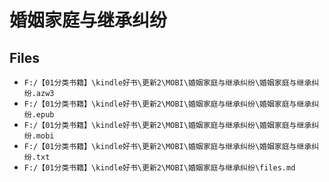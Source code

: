 # 婚姻家庭与继承纠纷

## Files

- `F:/【01分类书籍】\kindle好书\更新2\MOBI\婚姻家庭与继承纠纷\婚姻家庭与继承纠纷.azw3`
- `F:/【01分类书籍】\kindle好书\更新2\MOBI\婚姻家庭与继承纠纷\婚姻家庭与继承纠纷.epub`
- `F:/【01分类书籍】\kindle好书\更新2\MOBI\婚姻家庭与继承纠纷\婚姻家庭与继承纠纷.mobi`
- `F:/【01分类书籍】\kindle好书\更新2\MOBI\婚姻家庭与继承纠纷\婚姻家庭与继承纠纷.txt`
- `F:/【01分类书籍】\kindle好书\更新2\MOBI\婚姻家庭与继承纠纷\files.md`
